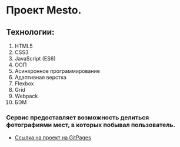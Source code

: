 # Проект Mesto.

## Технологии:
1. HTML5
2. CSS3
3. JavaScript (ES6)
6. ООП
7. Асинхронное программирование  
8. Адаптивная верстка  
9. Flexbox  
10. Grid  
11. Webpack
12. БЭМ

### Сервис предоставляет возможность делиться фотографиями мест, в которых побывал пользователь.
* [Ссылка на проект на GitPages](https://kerjanoid.github.io/mesto/)
